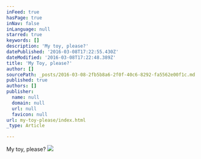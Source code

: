 ```yaml
---
inFeed: true
hasPage: true
inNav: false
inLanguage: null
starred: true
keywords: []
description: 'My toy, please?'
datePublished: '2016-03-08T17:22:55.430Z'
dateModified: '2016-03-08T17:22:48.389Z'
title: 'My Toy, please?'
author: []
sourcePath: _posts/2016-03-08-2fb5b8a6-2f0f-40c6-8292-fa5562e00f1c.md
published: true
authors: []
publisher:
  name: null
  domain: null
  url: null
  favicon: null
url: my-toy-please/index.html
_type: Article

---
```

My toy, please?
![](https://the-grid-user-content.s3-us-west-2.amazonaws.com/ef40a6ad-5cf3-48b2-9634-38810e4140fb.jpg)